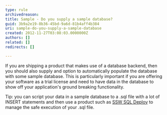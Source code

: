 ```yaml
---
type: rule
archivedreason: 
title: Sample - Do you supply a sample database?
guid: 3b9a2e19-8b36-45bd-9a6d-81b4aff4b384
uri: sample-do-you-supply-a-sample-database
created: 2012-11-27T03:08:03.0000000Z
authors: []
related: []
redirects: []

---
```


If you are shipping a product that makes use of a database backend, then you should also supply and option to automatically populate the database with some sample database. This is particularly important if you are offering your software as a trial license and need to have data in the database to show off your application's ground breaking functionality.

Tip: you can script your data in a sample database to a .sql file with a lot of INSERT statements and then use a product such as [SSW SQL Deploy](http&#58;//www.ssw.com.au/ssw/SQLDeploy) to manage the safe execution of your .sql file.

<!--endintro-->
